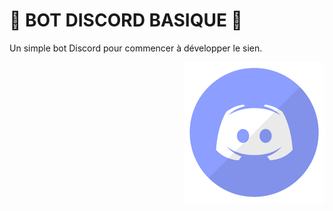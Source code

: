 # 👅 BOT DISCORD BASIQUE 👅
Un simple bot Discord pour commencer à développer le sien.

<img src="favicon.png" align="right" />
